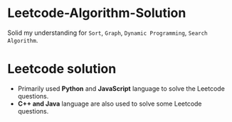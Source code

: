 # Leetcode-Algorithm-Solution
Solid my understanding for `Sort`, `Graph`, `Dynamic Programming`, `Search Algorithm`. 

# Leetcode solution
  - Primarily used **Python** and **JavaScript** language to solve the Leetcode questions.
  - **C++ and Java** language are also used to solve some Leetcode questions.

